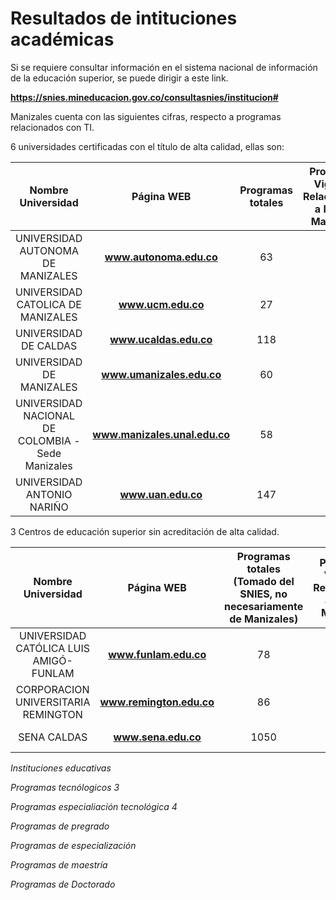# Resultados de intituciones académicas

Si se requiere consultar información en el sistema nacional de información de la educación superior, se puede dirigir a este link.

**https://snies.mineducacion.gov.co/consultasnies/institucion#**

Manizales cuenta con las siguientes cifras, respecto a programas relacionados con TI.

6 universidades certificadas con el título de alta calidad, ellas son: 

| Nombre Universidad   |  Página WEB   |  Programas totales   | Programas Vigentes Relacionados a las TIC Manizales   |  Código SNIES     | Sector |
| :-----------: | :-------------:   | :------------------: | :---------------------------------------: |  :------------------: |  :------------------: |
| UNIVERSIDAD AUTONOMA DE MANIZALES  | **www.autonoma.edu.co** | 63 |   | https://snies.mineducacion.gov.co/consultasnies/listaProgramasIns?codigoIns=1825&estadoPro=01&numPagina=1 | Privada |
| UNIVERSIDAD CATOLICA DE MANIZALES  | **www.ucm.edu.co** | 27 |   | https://snies.mineducacion.gov.co/consultasnies/listaProgramasIns?codigoIns=1827&estadoPro=01&numPagina=1| Privada | 
| UNIVERSIDAD DE CALDAS  | **www.ucaldas.edu.co** | 118 |   | https://snies.mineducacion.gov.co/consultasnies/listaProgramasIns?codigoIns=1112&estadoPro=01&numPagina=1| Oficial | 
| UNIVERSIDAD DE MANIZALES  | **www.umanizales.edu.co** | 60 |   | https://snies.mineducacion.gov.co/consultasnies/listaProgramasIns?codigoIns=1722&estadoPro=01&numPagina=1| Privada | 
| 	UNIVERSIDAD NACIONAL DE COLOMBIA - Sede Manizales  | **www.manizales.unal.edu.co** | 58 |   | https://snies.mineducacion.gov.co/consultasnies/listaProgramasIns?codigoIns=1103&estadoPro=01&numPagina=1| Oficial | 
| UNIVERSIDAD ANTONIO NARIÑO  | **www.uan.edu.co** | 147 |   | https://snies.mineducacion.gov.co/consultasnies/listaProgramasIns?codigoIns=1826&estadoPro=01&numPagina=1| Privada | 



3 Centros de educación superior  sin acreditación de alta calidad.

| Nombre Universidad   |  Página WEB   |  Programas totales (Tomado del SNIES, no necesariamente de Manizales)   | Programas Vigentes Relacionados a las TIC  Manizales  |  Código SNIES     | Sector |
| :-----------: | :-------------:   | :------------------: | :---------------------------------------: |  :------------------: |  :------------------: |
| UNIVERSIDAD CATÓLICA LUIS AMIGÓ-FUNLAM | **www.funlam.edu.co** | 78 |   | https://snies.mineducacion.gov.co/consultasnies/listaProgramasIns?codigoIns=2719&estadoPro=01&numPagina=1 | Privada |
| CORPORACION UNIVERSITARIA REMINGTON | **www.remington.edu.co** | 86 |   | https://snies.mineducacion.gov.co/consultasnies/listaProgramasIns?codigoIns=2833&estadoPro=01&numPagina=1 | Privada |
| SENA CALDAS | **www.sena.edu.co** | 1050 |   | https://snies.mineducacion.gov.co/consultasnies/listaProgramasIns?codigoIns=9110&estadoPro=01&numPagina=1| Oficial | 




*Instituciones educativas*

*Programas tecnólogicos 3*

*Programas especialiación tecnológica 4*

*Programas de pregrado*

*Programas de especialización*

*Programas de maestría*

*Programas de Doctorado*